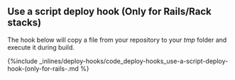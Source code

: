 <!-- post: -->


## Use a script deploy hook (Only for Rails/Rack stacks)

The hook below will copy a file from your repository to your _tmp_ folder and execute it during build.



{%include _inlines/deploy-hooks/code_deploy-hooks_use-a-script-deploy-hook-(only-for-rails-.md %}


